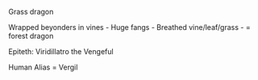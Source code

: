 Grass dragon

 Wrapped beyonders in vines
	- Huge fangs
	- Breathed vine/leaf/grass
	- = forest dragon

Epiteth: Viridillatro the Vengeful

Human Alias = Vergil